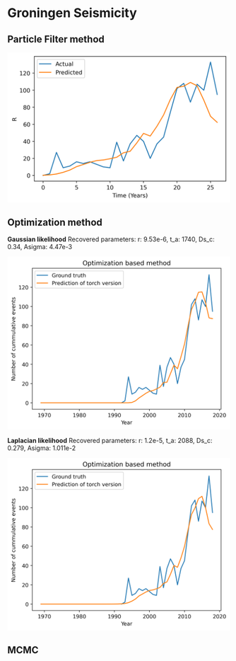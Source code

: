 # Groningen Seismicity


## Particle Filter method

![](docs/particle_filer.png)

## Optimization method
**Gaussian likelihood**
Recovered parameters: 
r: 9.53e-6, 
t_a: 1740, 
Ds_c: 0.34, 
Asigma: 4.47e-3

![](docs/optim_map.png)

**Laplacian likelihood**
Recovered parameters: 
r: 1.2e-5, 
t_a: 2088, 
Ds_c: 0.279, 
Asigma: 1.011e-2

![](docs/optiml1_map.png)

## MCMC


